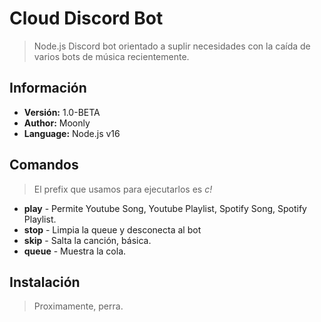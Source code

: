 # Cloud Discord Bot
> Node.js Discord bot orientado a suplir necesidades con la caída de varios bots de música recientemente.

## Información
- **Versión:** 1.0-BETA
- **Author:** Moonly
- **Language:** Node.js v16

## Comandos
> El prefix que usamos para ejecutarlos es _c!_
- **play** - Permite Youtube Song, Youtube Playlist, Spotify Song, Spotify Playlist.
- **stop** - Limpia la queue y desconecta al bot
- **skip** - Salta la canción, básica.
- **queue** - Muestra la cola.

## Instalación
> Proximamente, perra.
